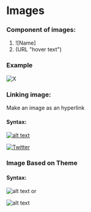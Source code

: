 # Images

### Component of images:

1. ![Name]
2. (URL "hover text")

### Example
![X](https://www.cincinnati.com/gcdn/authoring/authoring-images/2023/07/24/USAT/70455092007-afp-afp-33-pq-3-x-2.jpg?width=660&height=441&fit=crop&format=pjpg&auto=webp)


### Linking image:
 Make an image as an hyperlink
#### Syntax:
[![alt text](image)](hyperlink)

[![Twitter](https://www.cincinnati.com/gcdn/authoring/authoring-images/2023/07/24/USAT/70455092007-afp-afp-33-pq-3-x-2.jpg?width=660&height=441&fit=crop&format=pjpg&auto=webp)](https://www.twitter.com)


### Image Based on Theme

#### Syntax:

![alt text](image#gh-dark-mode-only)
or

![alt text](image#gh-light-mode-only)